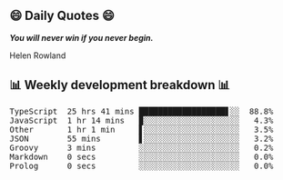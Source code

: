 ## 😄 Daily Quotes 😄

_**You will never win if you never begin.**_

Helen Rowland



## 📊 Weekly development breakdown 📊

<pre>TypeScript  25 hrs 41 mins ██████████████████▋░░  88.8%
JavaScript  1 hr 14 mins   ▉░░░░░░░░░░░░░░░░░░░░   4.3%
Other       1 hr 1 min     ▋░░░░░░░░░░░░░░░░░░░░   3.5%
JSON        55 mins        ▋░░░░░░░░░░░░░░░░░░░░   3.2%
Groovy      3 mins         ░░░░░░░░░░░░░░░░░░░░░   0.2%
Markdown    0 secs         ░░░░░░░░░░░░░░░░░░░░░   0.0%
Prolog      0 secs         ░░░░░░░░░░░░░░░░░░░░░   0.0%</pre>